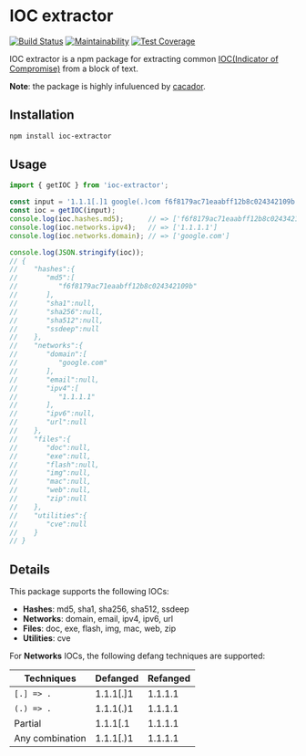 # IOC extractor

[![Build Status](https://travis-ci.org/ninoseki/ioc-extractor.svg?branch=master)](https://travis-ci.org/ninoseki/ioc-extractor)
[![Maintainability](https://api.codeclimate.com/v1/badges/d1e7e771f4b12e6415d1/maintainability)](https://codeclimate.com/github/ninoseki/ioc-extractor/maintainability)
[![Test Coverage](https://api.codeclimate.com/v1/badges/d1e7e771f4b12e6415d1/test_coverage)](https://codeclimate.com/github/ninoseki/ioc-extractor/test_coverage)

IOC extractor is a npm package for extracting common [IOC(Indicator of Compromise)](https://en.wikipedia.org/wiki/Indicator_of_compromise) from a block of text.

**Note**: the package is highly infuluenced by [cacador](https://github.com/sroberts/cacador).

## Installation

```sh
npm install ioc-extractor
```

## Usage

```ts
import { getIOC } from 'ioc-extractor';

const input = '1.1.1[.]1 google(.)com f6f8179ac71eaabff12b8c024342109b';
const ioc = getIOC(input);
console.log(ioc.hashes.md5);      // => ['f6f8179ac71eaabff12b8c024342109b']
console.log(ioc.networks.ipv4);   // => ['1.1.1.1']
console.log(ioc.networks.domain); // => ['google.com']

console.log(JSON.stringify(ioc));
// {
//    "hashes":{
//       "md5":[
//          "f6f8179ac71eaabff12b8c024342109b"
//       ],
//       "sha1":null,
//       "sha256":null,
//       "sha512":null,
//       "ssdeep":null
//    },
//    "networks":{
//       "domain":[
//          "google.com"
//       ],
//       "email":null,
//       "ipv4":[
//          "1.1.1.1"
//       ],
//       "ipv6":null,
//       "url":null
//    },
//    "files":{
//       "doc":null,
//       "exe":null,
//       "flash":null,
//       "img":null,
//       "mac":null,
//       "web":null,
//       "zip":null
//    },
//    "utilities":{
//       "cve":null
//    }
// }
```

## Details

This package supports the following IOCs:

- **Hashes**: md5, sha1, sha256, sha512, ssdeep
- **Networks**: domain, email, ipv4, ipv6, url
- **Files**: doc, exe, flash, img, mac, web, zip
- **Utilities**: cve

For **Networks** IOCs, the following defang techniques are supported:

|Techniques|Defanged|Refanged|
|---|---|---|
|`[.] => .`|1.1.1[.]1|1.1.1.1|
|`(.) => .`|1.1.1(.)1|1.1.1.1|
|Partial|1.1.1[.1|1.1.1.1|
|Any combination|1.1.1[.)1|1.1.1.1|

